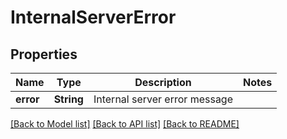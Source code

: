 # InternalServerError

## Properties

Name | Type | Description | Notes
------------ | ------------- | ------------- | -------------
**error** | **String** | Internal server error message | 

[[Back to Model list]](../README.md#documentation-for-models) [[Back to API list]](../README.md#documentation-for-api-endpoints) [[Back to README]](../README.md)


